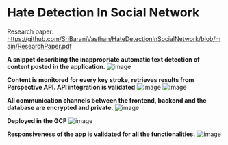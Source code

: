 # Hate Detection In Social Network
Research paper: https://github.com/SriBaraniVasthan/HateDetectionInSocialNetwork/blob/main/ResearchPaper.pdf

**A snippet describing the inappropriate automatic text detection of content posted in the application.**
![image](https://github.com/SriBaraniVasthan/HateDetectionInSocialNetwork/assets/63550126/f6da9d1f-3c3e-472f-9d58-baa5046ebf84)

**Content is monitored for every key stroke, retrieves results from Perspective API. API integration is validated**
![image](https://github.com/SriBaraniVasthan/HateDetectionInSocialNetwork/assets/63550126/6a550600-fce8-4284-adb3-1b55f0125e63)
![image](https://github.com/SriBaraniVasthan/HateDetectionInSocialNetwork/assets/63550126/74f5824b-4c21-4f0e-b63a-94d9d2d9e732)

**All communication channels between the frontend, backend and the database are encrypted and private.**
![image](https://github.com/SriBaraniVasthan/HateDetectionInSocialNetwork/assets/63550126/8ef217d2-0025-4da1-9183-836eaa90ab09)

**Deployed in the GCP**
![image](https://github.com/SriBaraniVasthan/HateDetectionInSocialNetwork/assets/63550126/6f67004c-5e6a-488a-bd7f-65eb6d990dd7)

**Responsiveness of the app is validated for all the functionalities.**
![image](https://github.com/SriBaraniVasthan/HateDetectionInSocialNetwork/assets/63550126/81fa6df7-f095-4348-9168-5196ecc9cad8)



